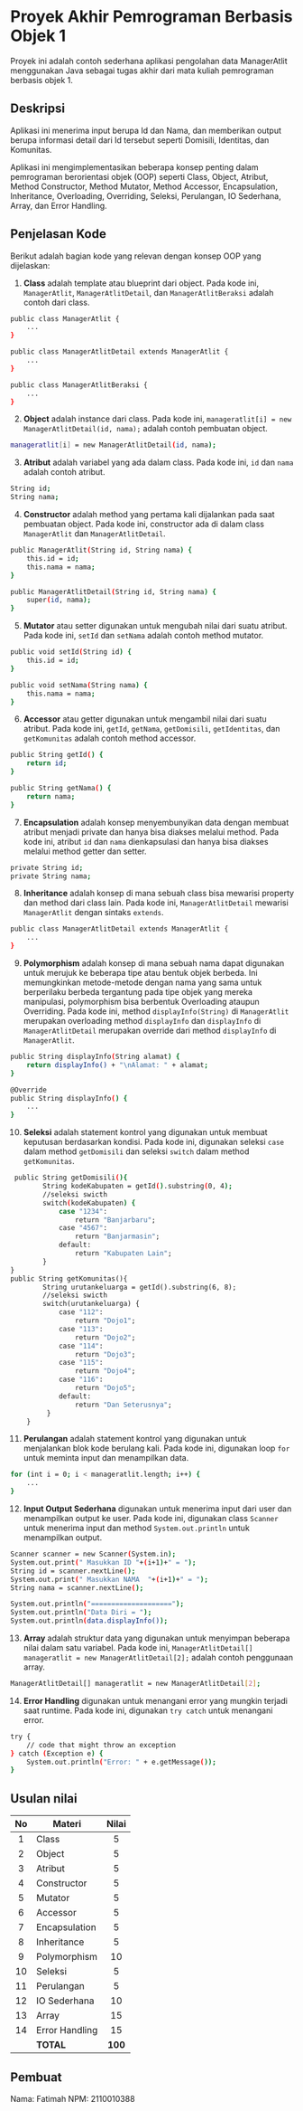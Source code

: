 # Proyek Akhir Pemrograman Berbasis Objek 1

Proyek ini adalah contoh sederhana aplikasi pengolahan data ManagerAtlit menggunakan Java sebagai tugas akhir dari mata kuliah pemrograman berbasis objek 1.

## Deskripsi

Aplikasi ini menerima input berupa Id dan Nama, dan memberikan output berupa informasi detail dari Id tersebut seperti Domisili, Identitas, dan Komunitas.

Aplikasi ini mengimplementasikan beberapa konsep penting dalam pemrograman berorientasi objek (OOP) seperti Class, Object, Atribut, Method Constructor, Method Mutator, Method Accessor, Encapsulation, Inheritance, Overloading, Overriding, Seleksi, Perulangan, IO Sederhana, Array, dan Error Handling.

## Penjelasan Kode

Berikut adalah bagian kode yang relevan dengan konsep OOP yang dijelaskan:

1. **Class** adalah template atau blueprint dari object. Pada kode ini, `ManagerAtlit`, `ManagerAtlitDetail`, dan `ManagerAtlitBeraksi` adalah contoh dari class.

```bash
public class ManagerAtlit {
    ...
}

public class ManagerAtlitDetail extends ManagerAtlit {
    ...
}

public class ManagerAtlitBeraksi {
    ...
}
```

2. **Object** adalah instance dari class. Pada kode ini, `manageratlit[i] = new ManagerAtlitDetail(id, nama);` adalah contoh pembuatan object.

```bash
manageratlit[i] = new ManagerAtlitDetail(id, nama);
```

3. **Atribut** adalah variabel yang ada dalam class. Pada kode ini, `id` dan `nama` adalah contoh atribut.

```bash
String id;
String nama;
```

4. **Constructor** adalah method yang pertama kali dijalankan pada saat pembuatan object. Pada kode ini, constructor ada di dalam class `ManagerAtlit` dan `ManagerAtlitDetail`.

```bash
public ManagerAtlit(String id, String nama) {
    this.id = id;
    this.nama = nama;
}

public ManagerAtlitDetail(String id, String nama) {
    super(id, nama);
}
```

5. **Mutator** atau setter digunakan untuk mengubah nilai dari suatu atribut. Pada kode ini, `setId` dan `setNama` adalah contoh method mutator.

```bash
public void setId(String id) {
    this.id = id;
}

public void setNama(String nama) {
    this.nama = nama;
}
```

6. **Accessor** atau getter digunakan untuk mengambil nilai dari suatu atribut. Pada kode ini, `getId`, `getNama`, `getDomisili`, `getIdentitas`, dan `getKomunitas` adalah contoh method accessor.

```bash
public String getId() {
    return id;
}

public String getNama() {
    return nama;
}
```

7. **Encapsulation** adalah konsep menyembunyikan data dengan membuat atribut menjadi private dan hanya bisa diakses melalui method. Pada kode ini, atribut `id` dan `nama` dienkapsulasi dan hanya bisa diakses melalui method getter dan setter.

```bash
private String id;
private String nama;
```

8. **Inheritance** adalah konsep di mana sebuah class bisa mewarisi property dan method dari class lain. Pada kode ini, `ManagerAtlitDetail` mewarisi `ManagerAtlit` dengan sintaks `extends`.

```bash
public class ManagerAtlitDetail extends ManagerAtlit {
    ...
}
```

9. **Polymorphism** adalah konsep di mana sebuah nama dapat digunakan untuk merujuk ke beberapa tipe atau bentuk objek berbeda. Ini memungkinkan metode-metode dengan nama yang sama untuk berperilaku berbeda tergantung pada tipe objek yang mereka manipulasi, polymorphism bisa berbentuk Overloading ataupun Overriding. Pada kode ini, method `displayInfo(String)` di `ManagerAtlit` merupakan overloading method `displayInfo` dan `displayInfo` di `ManagerAtlitDetail` merupakan override dari method `displayInfo` di `ManagerAtlit`.

```bash
public String displayInfo(String alamat) {
    return displayInfo() + "\nAlamat: " + alamat;
}

@Override
public String displayInfo() {
    ...
}
```

10. **Seleksi** adalah statement kontrol yang digunakan untuk membuat keputusan berdasarkan kondisi. Pada kode ini, digunakan seleksi `case` dalam method `getDomisili` dan seleksi `switch` dalam method `getKomunitas`.

```bash
 public String getDomisili(){
        String kodeKabupaten = getId().substring(0, 4);
        //seleksi swicth
        switch(kodeKabupaten) {
            case "1234":
                return "Banjarbaru";
            case "4567":
                return "Banjarmasin";
            default:
                return "Kabupaten Lain";
        }
}
public String getKomunitas(){
        String urutankeluarga = getId().substring(6, 8);
        //seleksi swicth
        switch(urutankeluarga) {
            case "112":
                return "Dojo1";
            case "113":
                return "Dojo2";
            case "114":
                return "Dojo3";
            case "115":
                return "Dojo4";
            case "116":
                return "Dojo5";
            default:
                return "Dan Seterusnya";
         }
    }
```

11. **Perulangan** adalah statement kontrol yang digunakan untuk menjalankan blok kode berulang kali. Pada kode ini, digunakan loop `for` untuk meminta input dan menampilkan data.

```bash
for (int i = 0; i < manageratlit.length; i++) {
    ...
}
```

12. **Input Output Sederhana** digunakan untuk menerima input dari user dan menampilkan output ke user. Pada kode ini, digunakan class `Scanner` untuk menerima input dan method `System.out.println` untuk menampilkan output.

```bash
Scanner scanner = new Scanner(System.in);
System.out.print(" Masukkan ID "+(i+1)+" = ");
String id = scanner.nextLine();
System.out.print(" Masukkan NAMA  "+(i+1)+" = ");
String nama = scanner.nextLine();

System.out.println("====================");
System.out.println("Data Diri = ");
System.out.println(data.displayInfo());
```

13. **Array** adalah struktur data yang digunakan untuk menyimpan beberapa nilai dalam satu variabel. Pada kode ini, `ManagerAtlitDetail[] manageratlit = new ManagerAtlitDetail[2];` adalah contoh penggunaan array.

```bash
ManagerAtlitDetail[] manageratlit = new ManagerAtlitDetail[2];
```

14. **Error Handling** digunakan untuk menangani error yang mungkin terjadi saat runtime. Pada kode ini, digunakan `try catch` untuk menangani error.

```bash
try {
    // code that might throw an exception
} catch (Exception e) {
    System.out.println("Error: " + e.getMessage());
}
```

## Usulan nilai

| No  | Materi         |  Nilai  |
| :-: | -------------- | :-----: |
|  1  | Class          |    5    |
|  2  | Object         |    5    |
|  3  | Atribut        |    5    |
|  4  | Constructor    |    5    |
|  5  | Mutator        |    5    |
|  6  | Accessor       |    5    |
|  7  | Encapsulation  |    5    |
|  8  | Inheritance    |    5    |
|  9  | Polymorphism   |   10    |
| 10  | Seleksi        |    5    |
| 11  | Perulangan     |    5    |
| 12  | IO Sederhana   |   10    |
| 13  | Array          |   15    |
| 14  | Error Handling |   15    |
|     | **TOTAL**      | **100** |

## Pembuat

Nama: Fatimah
NPM: 2110010388
